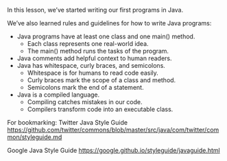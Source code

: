 In this lesson, we’ve started writing our first programs in Java.

We’ve also learned rules and guidelines for how to write Java programs:

- Java programs have at least one class and one main() method.
  - Each class represents one real-world idea.
  - The main() method runs the tasks of the program.
- Java comments add helpful context to human readers.
- Java has whitespace, curly braces, and semicolons.
  - Whitespace is for humans to read code easily.
  - Curly braces mark the scope of a class and method.
  - Semicolons mark the end of a statement.
- Java is a compiled language.
  - Compiling catches mistakes in our code.
  - Compilers transform code into an executable class.

For bookmarking:
Twitter Java Style Guide
https://github.com/twitter/commons/blob/master/src/java/com/twitter/common/styleguide.md

Google Java Style Guide
https://google.github.io/styleguide/javaguide.html
